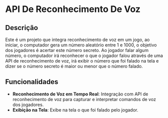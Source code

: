# API De Reconhecimento De Voz

## Descrição

Este é um projeto que integra reconhecimento de voz em um jogo, ao iniciar, o computador gera um número aleatório entre 1 e 1000, o objetivo dos jogadores é acertar este número secreto. Ao jogador falar algum número, o computador irá reconhecer o que o jogador falou através de uma API de reconhecimento de voz, irá exibir o número que foi falado na tela e dizer se o número secreto é maior ou menor que o número falado.

## Funcionalidades

- **Reconhecimento de Voz em Tempo Real**: Integração com API de reconhecimento de voz para capturar e interpretar comandos de voz dos jogadores.
- **Exibição na Tela**: Exibe na tela o que foi falado pelo jogador.
